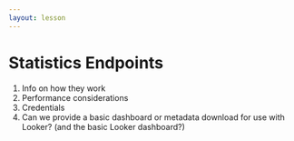 ```yaml
---
layout: lesson
---
```


# Statistics Endpoints


1. Info on how they work
2. Performance considerations
3. Credentials
4. Can we provide a basic dashboard or metadata download for use with Looker? (and the basic Looker dashboard?)
